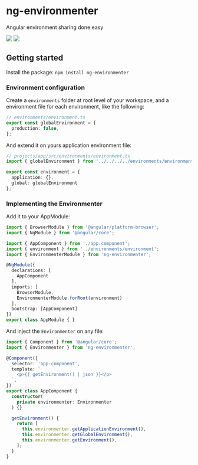 # ng-environmenter
Angular environment sharing done easy

![](https://img.shields.io/github/issues/klauskpm/ng-environmenter.svg)
![](https://img.shields.io/github/license/klauskpm/ng-environmenter.svg)

## Getting started
Install the package:
`npm install ng-environmenter`

### Environment configuration
Create a `environments` folder at root level of your workspace, and a environment file for each environment, like the following:
```typescript
// environments/environment.ts
export const globalEnvironment = {
  production: false,
};
```

And extend it on yours application environment file:
```typescript
// projects/app/src/environments/environment.ts
import { globalEnvironment } from '../../../../environments/environment.ts';

export const environment = {
  application: {},
  global: globalEnvironment
};
```

### Implementing the Environmenter
Add it to your AppModule:
```typescript
import { BrowserModule } from '@angular/platform-browser';
import { NgModule } from '@angular/core';

import { AppComponent } from './app.component';
import { environment } from '../environments/environment';
import { EnvironmenterModule } from 'ng-environmenter';

@NgModule({
  declarations: [
    AppComponent
  ],
  imports: [
    BrowserModule,
    EnvironmenterModule.forRoot(environment)
  ],
  bootstrap: [AppComponent]
})
export class AppModule { }
```

And inject the `Environmenter` on any file:
```typescript
import { Component } from '@angular/core';
import { Environmenter } from 'ng-environmenter';

@Component({
  selector: 'app-component',
  template: `
    <p>{{ getEnvironment() | json }}</p>
  `,
})
export class AppComponent {
  constructor(
    private environmenter: Environmenter
  ) {}

  getEnvironment() {
    return [
      this.environmenter.getApplicationEnvironment(),
      this.environmenter.getGlobalEnvironment(),
      this.environmenter.getEnvironment(),
    ];
  }
}
```

